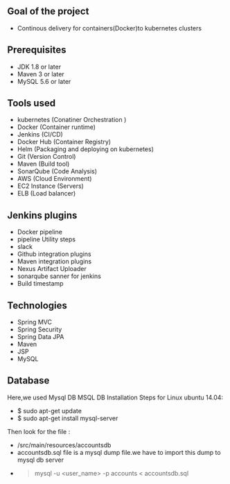 ## Goal of the project

- Continous delivery for containers(Docker)to kubernetes clusters

## Prerequisites
- JDK 1.8 or later
- Maven 3 or later
- MySQL 5.6 or later

## Tools used

- kubernetes (Conatiner Orchestration )
- Docker (Container runtime)
- Jenkins (CI/CD)
- Docker Hub (Container Registry)
- Helm (Packaging and deploying on kubernetes)
- Git (Version Control)
- Maven (Build tool)
- SonarQube (Code Analysis)
- AWS (Cloud Environment) 
- EC2 Instance (Servers)
- ELB (Load balancer)

## Jenkins plugins

- Docker pipeline
- pipeline Utility steps
- slack
- Github integration plugins
- Maven integration plugins
- Nexus Artifact Uploader
- sonarqube sanner for jenkins
- Build timestamp


## Technologies 
- Spring MVC
- Spring Security
- Spring Data JPA
- Maven
- JSP
- MySQL
## Database
Here,we used Mysql DB 
MSQL DB Installation Steps for Linux ubuntu 14.04:
- $ sudo apt-get update
- $ sudo apt-get install mysql-server

Then look for the file :
- /src/main/resources/accountsdb
- accountsdb.sql file is a mysql dump file.we have to import this dump to mysql db server
- > mysql -u <user_name> -p accounts < accountsdb.sql


